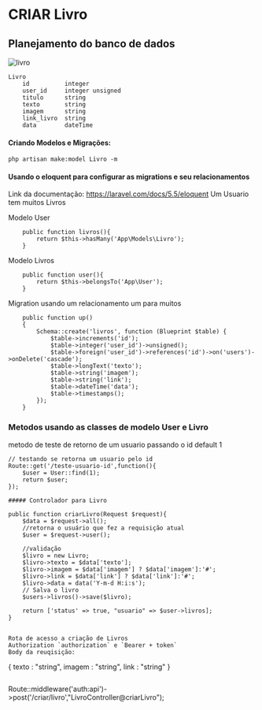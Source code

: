 # CRIAR Livro

## Planejamento do banco de dados




![livro](https://cdn.shopify.com/s/files/1/0155/7645/products/laravel-featured_large.png?v=1432129716)


```
Livro
    id          integer
    user_id     integer unsigned
    titulo      string
    texto       string
    imagem      string
    link_livro  string
    data        dateTime
```

#### Criando Modelos e Migrações:

`php artisan make:model Livro -m`

#### Usando o eloquent para configurar as migrations e seu relacionamentos 
Link da documentação: https://laravel.com/docs/5.5/eloquent
Um  Usuario tem muitos Livros

Modelo User

```
    public function livros(){
        return $this->hasMany('App\Models\Livro');
    }
```

Modelo Livros

```
    public function user(){
        return $this->belongsTo('App\User');
    }
```
Migration usando um relacionamento um para muitos

```
    public function up()
    {
        Schema::create('livros', function (Blueprint $table) {
            $table->increments('id');
            $table->integer('user_id')->unsigned();
            $table->foreign('user_id')->references('id')->on('users')->onDelete('cascade');
            $table->longText('texto');
            $table->string('imagem');
            $table->string('link');
            $table->dateTime('data');
            $table->timestamps();
        });
    }
```
### Metodos usando as classes de modelo User e Livro

metodo de teste de retorno de um usuario passando o id default 1
```
// testando se retorna um usuario pelo id
Route::get('/teste-usuario-id',function(){
    $user = User::find(1);
    return $user;
});

##### Controlador para Livro

```
    public function criarLivro(Request $request){
        $data = $request->all();
        //retorna o usuário que fez a requisição atual
        $user = $request->user();

        //validação
        $livro = new Livro;
        $livro->texto = $data['texto'];
        $livro->imagem = $data['imagem'] ? $data['imagem']:'#';
        $livro->link = $data['link'] ? $data['link']:'#';
        $livro->data = data('Y-m-d H:i:s');
        // Salva o livro
        $users->livros()->save($livro);

        return ['status' => true, "usuario" => $user->livros];
    }
```

Rota de acesso a criação de Livros
Authorization `authorization` e `Bearer + token`
Body da reuqisição:
```
{
    texto : "string",
    imagem : "string",
    link : "string"
}

```

```
Route::middleware('auth:api')->post('/criar/livro',"LivroController@criarLivro");

```
